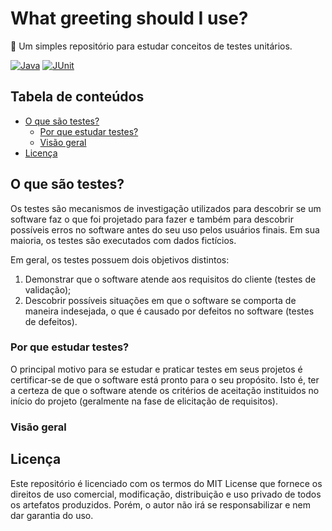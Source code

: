 # What greeting should I use?
:wave: Um simples repositório para estudar conceitos de testes unitários.

[![Java](https://img.shields.io/badge/Java-v13.0.2-green.svg)](https://shields.io/)
[![JUnit](https://img.shields.io/badge/JUnit-v4.11-green.svg)](https://shields.io/)

## Tabela de conteúdos
- [O que são testes?](#o-que-sao-testes)
    - [Por que estudar testes?](#por-que-estudar-testes)
    - [Visão geral](#visao-geral)
- [Licença](#licença)

## O que são testes?
Os testes são mecanismos de investigação utilizados para descobrir se um software faz o que foi projetado para fazer e também para descobrir possíveis erros no software antes do seu uso pelos usuários finais. Em sua maioria, os testes são executados com dados fictícios.

Em geral, os testes possuem dois objetivos distintos:
1. Demonstrar que o software atende aos requisitos do cliente (testes de validação);
2. Descobrir possíveis situações em que o software se comporta de maneira indesejada, o que é causado por defeitos no software (testes de defeitos).

### Por que estudar testes?
O principal motivo para se estudar e praticar testes em seus projetos é certificar-se de que o software está pronto para o seu propósito. Isto é, ter a certeza de que o software atende os critérios de aceitação instituidos no início do projeto (geralmente na fase de elicitação de requisitos).

### Visão geral

## Licença
Este repositório é licenciado com os termos do MIT License que fornece os direitos de uso comercial, modificação, distribuição e uso privado de todos os artefatos produzidos. Porém, o autor não irá se responsabilizar e nem dar garantia do uso.
